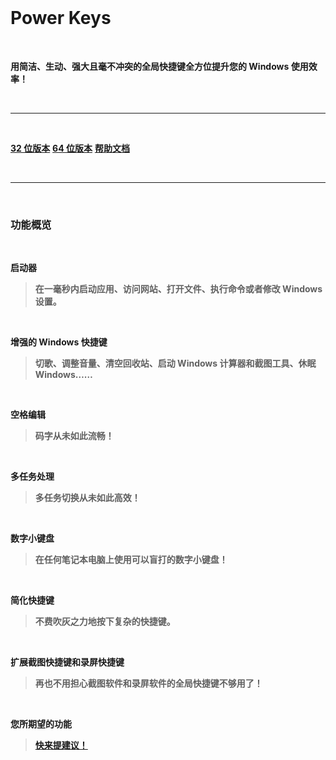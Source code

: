 <br>

# Power Keys

<br>

**用简洁、生动、强大且毫不冲突的全局快捷键全方位提升您的 Windows 使用效率！**

<br>

---

<br>

[**32 位版本**](https://github.com/szzhiyang/PerfectWindows/raw/master/Power-Keys/Power-Keys-x86.exe)   [**64 位版本**](https://github.com/szzhiyang/PerfectWindows/raw/master/Power-Keys/Power-Keys-x64.exe)    [**帮助文档**](https://github.com/szzhiyang/PerfectWindows/wiki)

<br>

---

<br>

### 功能概览

<br>

**启动器**

>**在一毫秒内启动应用、访问网站、打开文件、执行命令或者修改 Windows 设置。**

<br>

**增强的 Windows 快捷键**

>**切歌、调整音量、清空回收站、启动 Windows 计算器和截图工具、休眠 Windows……**

<br>

**空格编辑**

>**码字从未如此流畅！**

<br>

**多任务处理**

>**多任务切换从未如此高效！**

<br>

**数字小键盘**

>**在任何笔记本电脑上使用可以盲打的数字小键盘！**

<br>

**简化快捷键**

>**不费吹灰之力地按下复杂的快捷键。**

<br>

**扩展截图快捷键和录屏快捷键**

>**再也不用担心截图软件和录屏软件的全局快捷键不够用了！**

<br>

**您所期望的功能**

>[**快来提建议！**](https://github.com/szzhiyang/PerfectWindows/issues)